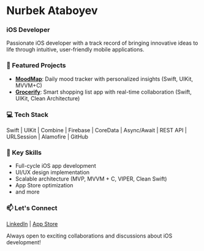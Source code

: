 # Nurbek Ataboyev

### iOS Developer

Passionate iOS developer with a track record of bringing innovative ideas to life through intuitive, user-friendly mobile applications.

### 🚀 Featured Projects

- [**MoodMap**](https://apps.apple.com/us/app/mood-tracker-moodmap/id6584513295): Daily mood tracker with personalized insights (Swift, UIKit, MVVM+C)
- [**Grocerify**](https://apps.apple.com/us/app/grocerify/id6505025905): Smart shopping list app with real-time collaboration (Swift, UIKit, Clean Architecture)

### 💻 Tech Stack

Swift | UIKit | Combine | Firebase | CoreData | Async/Await | REST API | URLSession | Alamofire | GitHub

### 🌟 Key Skills

- Full-cycle iOS app development
- UI/UX design implementation
- Scalable architecture (MVP, MVVM + C, VIPER, Clean Swift)
- App Store optimization
- and more

### 📫 Let's Connect

[LinkedIn](https://www.linkedin.com/in/nurbek-ataboyev/) | [App Store](https://apps.apple.com/us/developer/nurbek-ataboyev/id1754755213)

Always open to exciting collaborations and discussions about iOS development!
